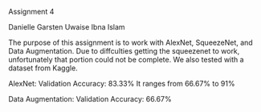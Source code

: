 Assignment 4

Danielle Garsten
Uwaise Ibna Islam

The purpose of this assignment is to work with AlexNet, SqueezeNet, and Data Augmentation. Due to diffculties getting the squeezenet to work, unfortunately that portion could not be complete. We also tested with a dataset from Kaggle.

AlexNet:
  Validation Accuracy: 83.33%
  It ranges from 66.67% to 91%

Data Augmentation:
  Validation Accuracy: 66.67%
